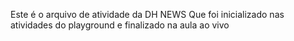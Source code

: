 Este é o arquivo de atividade da DH NEWS
Que foi inicializado nas atividades do playground e finalizado na aula ao vivo
